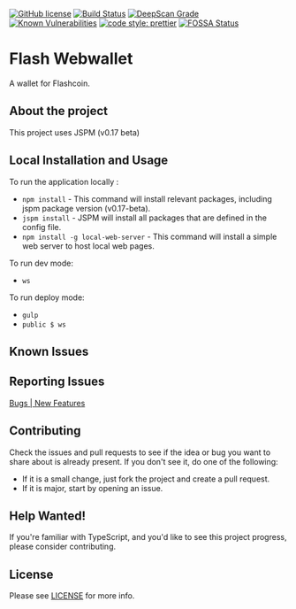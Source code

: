 [![GitHub license](https://img.shields.io/badge/license-MIT-blue.svg)](https://github.com/flash-coin/webwallet/blob/master/LICENSE) [![Build Status](https://travis-ci.com/flash-coin/webwallet.svg?token=bmdR7pSx6iBkVZhq26eG&branch=master)](https://travis-ci.com/flash-coin/webwallet) [![DeepScan Grade](https://deepscan.io/api/projects/1683/branches/6920/badge/grade.svg)](https://deepscan.io/dashboard/#view=project&pid=1683&bid=6920) [![Known Vulnerabilities](https://snyk.io/test/github/flash-coin/webwallet/badge.svg)](https://snyk.io/test/github/flash-coin/webwallet) [![code style: prettier](https://img.shields.io/badge/code_style-prettier-ff69b4.svg?style=flat-square)](https://github.com/prettier/prettier) [![FOSSA Status](https://app.fossa.io/api/projects/git%2Bgithub.com%2FFlashcoin-Community%2Fwebwallet.svg?type=shield)](https://app.fossa.io/projects/git%2Bgithub.com%2FFlashcoin-Community%2Fwebwallet?ref=badge_shield)


# Flash Webwallet

A wallet for Flashcoin.

## About the project 

This project uses JSPM (v0.17 beta)

## Local Installation and Usage

To run the application locally :
* `npm install` - This command will install relevant packages, including jspm package version (v0.17-beta).
* `jspm install` - JSPM will install all packages that are defined in the config file.
* `npm install -g local-web-server` - This command will install a simple web server to host local web pages.

To run dev mode:
*  `ws` 

To run deploy mode:
* `gulp`
* `public $ ws` 


## Known Issues


## Reporting Issues

[Bugs | New Features](https://github.com/flash-coin/webwallet/issues)

## Contributing
Check the issues and pull requests to see if the idea or bug you want to share about is already present. If you don't see it, do one of the following:

* If it is a small change, just fork the project and create a pull request.
* If it is major, start by opening an issue.


## Help Wanted!

If you're familiar with TypeScript, and you'd like to see this project progress, please consider contributing.


## License

Please see [LICENSE](LICENSE) for more info.
 
